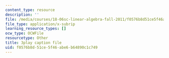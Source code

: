 ```yaml
---
content_type: resource
description: ''
file: /media/courses/18-06sc-linear-algebra-fall-2011/f0576b8d51ce5f46abe6b64890c1c749_l88D4r74gtM.vtt
file_type: application/x-subrip
learning_resource_types: []
ocw_type: OCWFile
resourcetype: Other
title: 3play caption file
uid: f0576b8d-51ce-5f46-abe6-b64890c1c749
---
```

